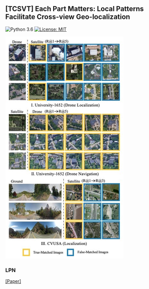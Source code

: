 ## [TCSVT] Each Part Matters: Local Patterns Facilitate Cross-view Geo-localization 
![Python 3.6](https://img.shields.io/badge/python-3.6-green.svg)
[![License: MIT](https://img.shields.io/badge/License-MIT-green.svg)](https://opensource.org/licenses/MIT) 


![](docs/index_files/visual.jpg#pic_center)


### LPN
[[Paper]](https://arxiv.org/abs/2008.11646) 
